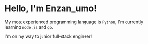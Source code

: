 # Hello, I'm Enzan_umo!

My most experienced programming language is `Python`,
I'm currently learning `node.js` and `go`.

I'm on my way to junior full-stack engineer!

<!---
- 👋 Hi, I’m @enzanumo
- 👀 I’m interested in ...
- 🌱 I’m currently learning ...
- 💞️ I’m looking to collaborate on ...
- 📫 How to reach me ...
--->

<!---
enzanumo/enzanumo is a ✨ special ✨ repository because its `README.md` (this file) appears on your GitHub profile.
You can click the Preview link to take a look at your changes.
--->
